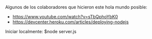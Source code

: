 Algunos de los colaboradores que hicieron este hola mundo posible:
- https://www.youtube.com/watch?v=sTbQphoYbK0
- https://devcenter.heroku.com/articles/deploying-nodejs

Iniciar localmente: 
$node server.js
